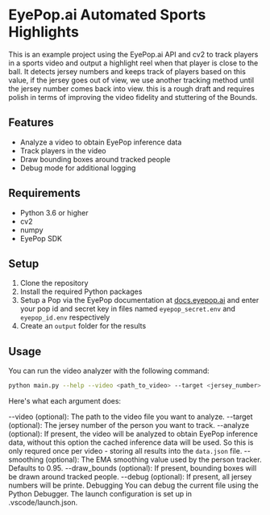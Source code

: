 
# EyePop.ai Automated Sports Highlights

This is an example project using the EyePop.ai API and cv2 to track players in a sports video and output a highlight reel when that player is close to the ball. It detects jersey numbers and keeps track of players based on this value, if the jersey goes out of view, we use another tracking method until the jersey number comes back into view. this is a rough draft and requires polish in terms of improving the video fidelity and stuttering of the Bounds.

## Features

- Analyze a video to obtain EyePop inference data
- Track players in the video
- Draw bounding boxes around tracked people
- Debug mode for additional logging

## Requirements

- Python 3.6 or higher
- cv2
- numpy
- EyePop SDK

## Setup

1. Clone the repository
2. Install the required Python packages
3. Setup a Pop via the EyePop documentation at [docs.eyepop.ai](docs.eyepop.ai) and enter your pop id and secret key in files named `eyepop_secret.env` and `eyepop_id.env` respectively
4. Create an `output` folder for the results

## Usage

You can run the video analyzer with the following command:

```sh
python main.py --help --video <path_to_video> --target <jersey_number> --analyze --smoothing <smoothing_value> --draw_bounds --debug
```

Here's what each argument does:

--video (optional): The path to the video file you want to analyze.
--target (optional): The jersey number of the person you want to track.
--analyze (optional): If present, the video will be analyzed to obtain EyePop inference data, without this option the cached inference data will be used. So this is only requred once per video - storing all results into the `data.json` file.
--smoothing (optional): The EMA smoothing value used by the person tracker. Defaults to 0.95.
--draw_bounds (optional): If present, bounding boxes will be drawn around tracked people.
--debug (optional): If present, all jersey numbers will be printe.
Debugging
You can debug the current file using the Python Debugger. The launch configuration is set up in .vscode/launch.json.
